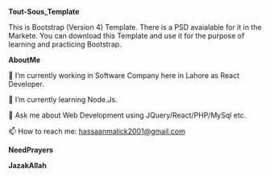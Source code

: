 **Tout-Sous_Template**

This is Bootstrap (Version 4) Template. There is a PSD avaialable for it in the Markete. You can download this Template and use it for the purpose of learning and 
practicing Bootstrap.

**AboutMe**

🔭 I’m currently working in Software Company here in Lahore as React Developer.

🌱 I’m currently learning Node.Js.

💬 Ask me about Web Development using JQuery/React/PHP/MySql etc.

📫 How to reach me: hassaanmalick2001@gmail.com

**NeedPrayers**

**JazakAllah**
